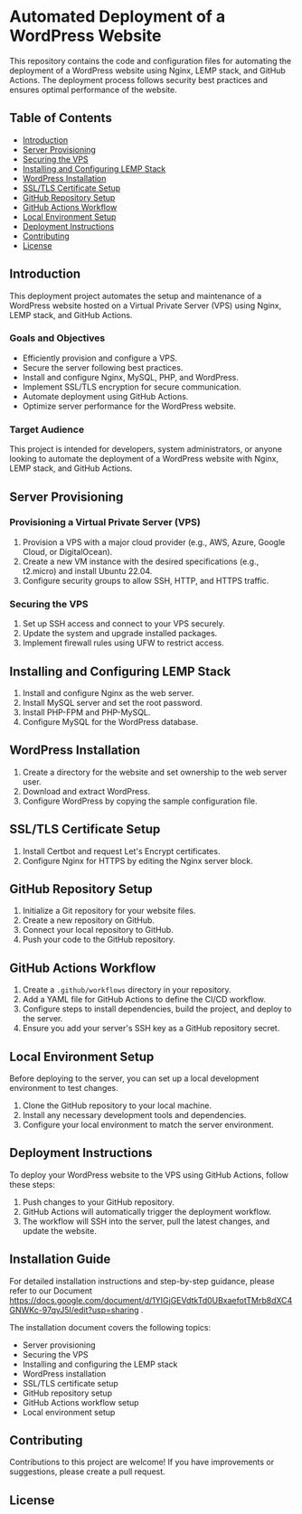 # Automated Deployment of a WordPress Website

This repository contains the code and configuration files for automating the deployment of a WordPress website using Nginx, LEMP stack, and GitHub Actions. The deployment process follows security best practices and ensures optimal performance of the website.

## Table of Contents

- [Introduction](#introduction)
- [Server Provisioning](#server-provisioning)
- [Securing the VPS](#securing-the-vps)
- [Installing and Configuring LEMP Stack](#installing-and-configuring-lemp-stack)
- [WordPress Installation](#wordpress-installation)
- [SSL/TLS Certificate Setup](#ssltls-certificate-setup)
- [GitHub Repository Setup](#github-repository-setup)
- [GitHub Actions Workflow](#github-actions-workflow)
- [Local Environment Setup](#local-environment-setup)
- [Deployment Instructions](#deployment-instructions)
- [Contributing](#contributing)
- [License](#license)

## Introduction

This deployment project automates the setup and maintenance of a WordPress website hosted on a Virtual Private Server (VPS) using Nginx, LEMP stack, and GitHub Actions.

### Goals and Objectives

- Efficiently provision and configure a VPS.
- Secure the server following best practices.
- Install and configure Nginx, MySQL, PHP, and WordPress.
- Implement SSL/TLS encryption for secure communication.
- Automate deployment using GitHub Actions.
- Optimize server performance for the WordPress website.

### Target Audience

This project is intended for developers, system administrators, or anyone looking to automate the deployment of a WordPress website with Nginx, LEMP stack, and GitHub Actions.

## Server Provisioning

### Provisioning a Virtual Private Server (VPS)

1. Provision a VPS with a major cloud provider (e.g., AWS, Azure, Google Cloud, or DigitalOcean).
2. Create a new VM instance with the desired specifications (e.g., t2.micro) and install Ubuntu 22.04.
3. Configure security groups to allow SSH, HTTP, and HTTPS traffic.

### Securing the VPS

1. Set up SSH access and connect to your VPS securely.
2. Update the system and upgrade installed packages.
3. Implement firewall rules using UFW to restrict access.

## Installing and Configuring LEMP Stack

1. Install and configure Nginx as the web server.
2. Install MySQL server and set the root password.
3. Install PHP-FPM and PHP-MySQL.
4. Configure MySQL for the WordPress database.

## WordPress Installation

1. Create a directory for the website and set ownership to the web server user.
2. Download and extract WordPress.
3. Configure WordPress by copying the sample configuration file.

## SSL/TLS Certificate Setup

1. Install Certbot and request Let's Encrypt certificates.
2. Configure Nginx for HTTPS by editing the Nginx server block.

## GitHub Repository Setup

1. Initialize a Git repository for your website files.
2. Create a new repository on GitHub.
3. Connect your local repository to GitHub.
4. Push your code to the GitHub repository.

## GitHub Actions Workflow

1. Create a `.github/workflows` directory in your repository.
2. Add a YAML file for GitHub Actions to define the CI/CD workflow.
3. Configure steps to install dependencies, build the project, and deploy to the server.
4. Ensure you add your server's SSH key as a GitHub repository secret.

## Local Environment Setup

Before deploying to the server, you can set up a local development environment to test changes.

1. Clone the GitHub repository to your local machine.
2. Install any necessary development tools and dependencies.
3. Configure your local environment to match the server environment.

## Deployment Instructions

To deploy your WordPress website to the VPS using GitHub Actions, follow these steps:

1. Push changes to your GitHub repository.
2. GitHub Actions will automatically trigger the deployment workflow.
3. The workflow will SSH into the server, pull the latest changes, and update the website.

## Installation Guide

For detailed installation instructions and step-by-step guidance, please refer to our Document https://docs.google.com/document/d/1YIGjGEVdtkTd0UBxaefotTMrb8dXC4GNWKc-97qvJ5I/edit?usp=sharing .

The installation document covers the following topics:

- Server provisioning
- Securing the VPS
- Installing and configuring the LEMP stack
- WordPress installation
- SSL/TLS certificate setup
- GitHub repository setup
- GitHub Actions workflow setup
- Local environment setup

## Contributing

Contributions to this project are welcome! If you have improvements or suggestions, please create a pull request.

## License

